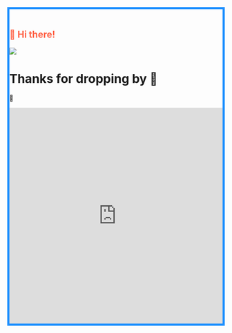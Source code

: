 <!DOCTYPE html>
<html lang="en">
<head>
    <meta charset="UTF-8">
    <meta name="viewport" content="width=device-width, initial-scale=1.0">
    <meta http-equiv="X-UA-Compatible" content="ie=edge">    
</head>
<body>
	<div style="border:5px solid DodgerBlue;"><br>
		<h2 style="color:Tomato;"> 👋 Hi there! </h2>
		<img src="https://c.tenor.com/neqnFd4CHWAAAAAM/up-wave.gif">
		<h1>Thanks for dropping by 🤝</h1>
		<p>👦</p>
		<iframe id="fluentform" width="100%" loading="lazy" height="500px" style="min-height: 500px;width: 100%" frameborder="0" src="https://uforms.net/?ff_landing=11&embedded=1" onload="this.style.height=(this.contentWindow.document.body.scrollHeight+40)+'px';"></iframe>
	</div>
</body>
</html>
